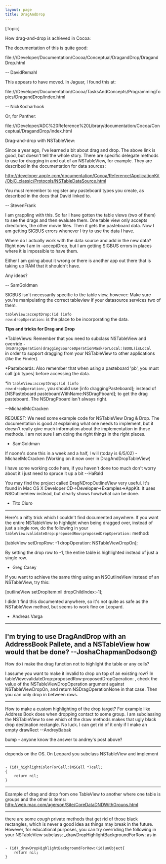 ```yaml
---
layout: page
title: DragAndDrop
---
```





[Topic]

How drag-and-drop is achieved in Cocoa: 

The documentation of this is quite good:

file:///Developer/Documentation/Cocoa/Conceptual/DragandDrop/DragandDrop.html

-- DavidRemahl

This appears to have moved. In Jaguar, I found this at:

file:///Developer/Documentation/Cocoa/TasksAndConcepts/ProgrammingTopics/DragandDrop/index.html

-- NickKocharhook

Or, for Panther:

file:///Developer/ADC%20Reference%20Library/documentation/Cocoa/Conceptual/DragandDrop/index.html

Drag-and-drop with NSTableView:

Since a year ago, I've learned a bit about drag and drop.  The above link is good, but doesn't tell the whole story.  There are specific delegate methods to use for dragging in and out of an NSTableView, for example.  They are described in the documentation for data sources:

http://developer.apple.com/documentation/Cocoa/Reference/ApplicationKit/ObjC_classic/Protocols/NSTableDataSource.html

You must remember to register any pasteboard types you create, as described in the docs that David linked to.

-- StevenFrank


I am grappling with this. So far I have gotten the table views (two of them) to see the drags and then evaluate them. One table view only accepts directories, the other movie files. Then it gets the pasteboard data. Now I am getting SIGBUS errors whenever I try to use the data I have.

Where do I actually work with the data source and add in the new data? Right now I am in -acceptDrop, but I am getting SIGBUS errors in places where it is impossible to have them.

Either I am going about it wrong or there is another app out there that is taking up RAM that it shouldn't have.

Any ideas?

-- SamGoldman

SIGBUS isn't necessarily specific to the table view, however: Make sure you're manipulating the correct tableview if your datasource services two of them.

<code>tableView:acceptDrop:(id <NSDraggingInfo>)info row:dropOperation:</code> is the place to be incorporating the data.

**Tips and tricks for Drag and Drop**

*TableViews: Remember that you need to subclass NSTableView and override 
<code>- (NSDragOperation)draggingSourceOperationMaskForLocal:(BOOL)isLocal </code>
in order to support dragging from your NSTableView to other applications (like the Finder).

*Pasteboards: Also remember that when using a pasteboard 'pb', you must call [pb types] before accessing the data. 

*in <code>tableView:acceptDrop:(id <NSDraggingInfo>)info row:dropOperation:</code>, you should use      [info draggingPasteboard];  instead of      [NSPasteboard  pasteboardWithName:NSDragPboard];  to get the drag pasteboard. The NSDragPboard isn't always right.


--MichaelMcCracken

REQUEST: We need some example code for NSTableView Drag & Drop. The documentation is good at explaining what one needs to implement, but it doesn't really give much information about the implementation in those methods. I am not sure I am doing the right things in the right places.

- SamGoldman

If noone's done this in a week and a half, I will (today is 6/5/02) - MichaelMcCracken (Working on it now over in DragAndDropTableView)


I have some working code here, if you haven't done too much don't worry about it  i just need to spruce it up a bit --HaRald

You may find the project called DragNDropOutlineView very useful. It's found in Mac OS X Developer CD->Developer->Examples->AppKit. It uses NSOutlineView instead, but clearly shows how/what can be done.

- Tito Ciuro

----
Here's a nifty trick which I couldn't find documented anywhere. If you want the entire NSTableView to highlight when being dragged over, instead of just a single row, do the following in your <code>tableView:validateDrop:proposedRow:proposedDropOperation:</code> method:

    
[tableView setDropRow: -1 dropOperation: NSTableViewDropOn];


By setting the drop row to -1, the entire table is highlighted instead of just a single row. 

- Greg Casey

If you want to achieve the same thing using an NSOutlineView instead of an NSTableView, try this:

    
[outlineView setDropItem:nil dropChildIndex:-1];


I didn't find this documented anywhere, so it's not quite as safe as the NSTableView method, but seems to work fine on Leopard.

- Andreas Varga

----
I'm trying to use DragAndDrop with an AddressBook Pallete, and a NSTableView how would that be done? --JoshaChapmanDodson@
----

How do i make the drag function not to highlight the table or any cells?

I assume you want to make it invalid to drop on top of an existing row? In tableView:validateDrop:proposedRow:proposedDropOperation: , check the value of the NSTableViewDropOperation argument against NSTableViewDropOn, and return NSDragOperationNone in that case. Then you can only drop in between rows.

----

How to make a custom highlighting of the drop target? For example like Address Book does when dropping contact to some group. I am subclassing the NSTableView to see which of the draw methods makes that ugly black drop destination rectangle. No luck. I can get rid of it only if I make an empty drawRect --AndreyBabak

bump - anyone know the answer to andrey's post above?

----

depends on the OS.  On Leopard you subclass NSTableView and implement

<code>
- (id)_highlightColorForCell:(NSCell *)cell;
{
    return nil;
}
</code>

----
Example of drag and drop from one TableView to another where one table is groups and the other is items:
http://web.mac.com/agerson/Site/CoreDataDNDWithGroups.html


----

there are some *cough* private methods that get rid of those black rectangles, which is never a good idea as things may break in the future.  However, for educational purposes, you can try overriding the following in your NSTableView subclass: _drawDropHighlightBackgroundForRow: as in

<code>
- (id)_drawDropHighlightBackgroundForRow:(id)unObject{
	return nil;
}
</code>

